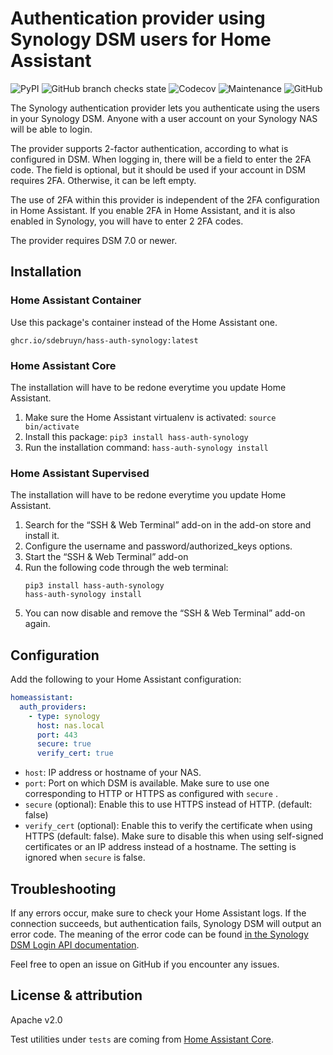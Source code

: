 # Authentication provider using Synology DSM users for Home Assistant

![PyPI](https://img.shields.io/pypi/v/hass-auth-synology)
![GitHub branch checks state](https://img.shields.io/github/checks-status/sdebruyn/hass-auth-synology/main?label=build)
![Codecov](https://img.shields.io/codecov/c/github/sdebruyn/hass-auth-synology?token=XC9UFW1RKH)
![Maintenance](https://img.shields.io/maintenance/no/2022)
![GitHub](https://img.shields.io/github/license/sdebruyn/hass-auth-synology)

The Synology authentication provider lets you authenticate using the users in your Synology DSM. Anyone with a user account on your Synology NAS will be able to login.

The provider supports 2-factor authentication, according to what is configured in DSM.
When logging in, there will be a field to enter the 2FA code. The field is optional, but it should be used if your account in DSM requires 2FA. Otherwise, it can be left empty.

The use of 2FA within this provider is independent of the 2FA configuration in Home Assistant. If you enable 2FA in Home Assistant, and it is also enabled in Synology, you will have to enter 2 2FA codes.

The provider requires DSM 7.0 or newer.

## Installation

### Home Assistant Container

Use this package's container instead of the Home Assistant one.

```
ghcr.io/sdebruyn/hass-auth-synology:latest
```

### Home Assistant Core

The installation will have to be redone everytime you update Home Assistant.

1. Make sure the Home Assistant virtualenv is activated: `source bin/activate`
2. Install this package: `pip3 install hass-auth-synology`
3. Run the installation command: `hass-auth-synology install`

### Home Assistant Supervised

The installation will have to be redone everytime you update Home Assistant.

1. Search for the “SSH & Web Terminal” add-on in the add-on store and install it.
2. Configure the username and password/authorized_keys options.
3. Start the “SSH & Web Terminal” add-on
4. Run the following code through the web terminal:
    ```shell
    pip3 install hass-auth-synology
   hass-auth-synology install
    ```
5. You can now disable and remove the “SSH & Web Terminal” add-on again.

## Configuration

Add the following to your Home Assistant configuration:

```yaml
homeassistant:
  auth_providers:
    - type: synology
      host: nas.local
      port: 443
      secure: true
      verify_cert: true
```

* `host`: IP address or hostname of your NAS.
* `port`: Port on which DSM is available. Make sure to use one corresponding to HTTP or HTTPS as configured with `secure` .
* `secure` (optional): Enable this to use HTTPS instead of HTTP. (default: false)
* `verify_cert` (optional): Enable this to verify the certificate when using HTTPS (default: false).
Make sure to disable this when using self-signed certificates or an IP address instead of a hostname.
The setting is ignored when `secure` is false.

## Troubleshooting

If any errors occur, make sure to check your Home Assistant logs. If the connection succeeds, but authentication fails, Synology DSM will output an error code.
The meaning of the error code can be found [in the Synology DSM Login API documentation](https://global.download.synology.com/download/Document/Software/DeveloperGuide/Os/DSM/All/enu/DSM_Login_Web_API_Guide_enu.pdf).

Feel free to open an issue on GitHub if you encounter any issues.

## License & attribution

Apache v2.0

Test utilities under `tests` are coming from [Home Assistant Core](https://github.com/home-assistant/core).
